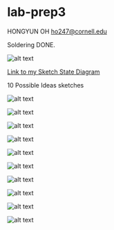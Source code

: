 # lab-prep3

HONGYUN OH
ho247@cornell.edu

Soldering  DONE.

![alt text](https://github.com/contactkoh/lab-prep3/blob/master/solder1.jpg)



[Link to my Sketch State Diagram](https://github.com/contactkoh/lab-prep3/blob/master/prelab3.pdf)


10 Possible Ideas sketches

![alt text](https://github.com/contactkoh/lab-prep1/blob/master/1.jpg)

![alt text](https://github.com/contactkoh/lab-prep1/blob/master/2.jpg)

![alt text](https://github.com/contactkoh/lab-prep1/blob/master/3.jpg)

![alt text](https://github.com/contactkoh/lab-prep1/blob/master/4.jpg)

![alt text](https://github.com/contactkoh/lab-prep1/blob/master/5.jpg)

![alt text](https://github.com/contactkoh/lab-prep1/blob/master/6.jpg)

![alt text](https://github.com/contactkoh/lab-prep1/blob/master/7.jpg)

![alt text](https://github.com/contactkoh/lab-prep1/blob/master/8.jpg)

![alt text](https://github.com/contactkoh/lab-prep1/blob/master/9.jpg)

![alt text](https://github.com/contactkoh/lab-prep1/blob/master/10.jpg)

